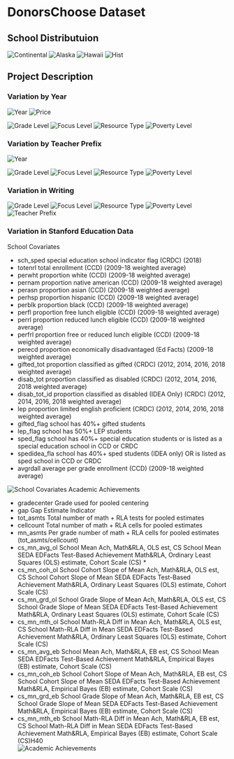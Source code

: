 <!--
*** This document is a thorough visualization of the donorschoose and stanford education data sets
-->




<!-- ABOUT THE PROJECT -->
# DonorsChoose Dataset

## School Distributuion


![Continental](https://github.com/zyuan-mkt/Education-Project/blob/main/figures/continental.png)
![Alaska](https://github.com/zyuan-mkt/Education-Project/blob/main/figures/HI.png)
![Hawaii](https://github.com/zyuan-mkt/Education-Project/blob/main/figures/AK.png)
![Hist](https://github.com/zyuan-mkt/Education-Project/blob/main/figures/school_distribution.png)



## Project Description
### Variation by Year

![Year](./figures/num_year.png)
![Price](./figures/proj_price.png)

![Grade Level](./figures/grade_level.png)
![Focus Level](./figures/pri_focus.png)
![Resource Type](./figures/res_typ.png)
![Poverty Level](./figures/pov_level.png)



### Variation by Teacher Prefix

![Year](./figures/gender.png)

![Grade Level](./figures/pre_grd.png)
![Focus Level](./figures/pre_focus.png)
![Resource Type](./figures/pre_res.png)
![Poverty Level](./figures/pre_pov.png)
### Variation in Writing

![Grade Level](./figures/wri_grd.png)
![Focus Level](./figures/wri_foc.png)
![Resource Type](./figures/wri_res.png)
![Poverty Level](./figures/wri_pov.png)
![Teacher Prefix](./figures/wri_pre.png)

### Variation in Stanford Education Data
School Covariates
* sch_sped	special education school indicator flag (CRDC) (2018)	
* totenrl	total enrollment (CCD) (2009-18 weighted average)	
* perwht	proportion white (CCD) (2009-18 weighted average)	
* pernam	proportion native american (CCD) (2009-18 weighted average)	
* perasn	proportion asian (CCD) (2009-18 weighted average)	
* perhsp	proportion hispanic (CCD) (2009-18 weighted average)	
* perblk	proportion black (CCD) (2009-18 weighted average)	
* perfl	proportion free lunch eligible (CCD) (2009-18 weighted average)	
* perrl	proportion reduced lunch eligible (CCD) (2009-18 weighted average)	
* perfrl	proportion free or reduced lunch eligible (CCD) (2009-18 weighted average)	
* perecd	proportion economically disadvantaged (Ed Facts) (2009-18 weighted average)	
* gifted_tot	proportion classified as gifted (CRDC) (2012, 2014, 2016, 2018 weighted average)	
* disab_tot	proportion classified as disabled (CRDC) (2012, 2014, 2016, 2018 weighted average)	
* disab_tot_id	proportion classified as disabled (IDEA Only) (CRDC) (2012, 2014, 2016, 2018 weighted average)	
* lep	proportion limited english proficient (CRDC) (2012, 2014, 2016, 2018 weighted average)	
* gifted_flag	school has 40%+ gifted students	
* lep_flag	school has 50%+ LEP students	
* sped_flag	school has 40%+ special education students or is listed as a special education school in CCD or CRDC	
* spedidea_fla	school has 40%+ sped students (IDEA only) OR is listed as sped school in CCD or CRDC	
* avgrdall	average per grade enrollment (CCD) (2009-18 weighted average)

![School Covariates](./figures/cor_sch.png)
Academic Achievements
* gradecenter	Grade used for pooled centering	
* gap	Gap Estimate Indicator	
* tot_asmts	Total number of math + RLA tests for pooled estimates	
* cellcount	Total number of math + RLA cells for pooled estimates	
* mn_asmts	Per grade number of math + RLA cells for pooled estimates (tot_asmts/cellcount)	
* cs_mn_avg_ol	School Mean Ach, Math&RLA, OLS est, CS		School Mean SEDA EDFacts Test-Based Achievement  Math&RLA, Ordinary Least Squares (OLS) estimate,  Cohort Scale (CS)	* 
* cs_mn_coh_ol	School Cohort Slope of Mean Ach, Math&RLA, OLS est, CS		School Cohort Slope of Mean SEDA EDFacts Test-Based Achievement  Math&RLA, Ordinary Least Squares (OLS) estimate,  Cohort Scale (CS)	
* cs_mn_grd_ol	School Grade Slope of Mean Ach, Math&RLA, OLS est, CS		School Grade Slope of Mean SEDA EDFacts Test-Based Achievement  Math&RLA, Ordinary Least Squares (OLS) estimate,  Cohort Scale (CS)	
* cs_mn_mth_ol	School Math-RLA Diff in Mean Ach, Math&RLA, OLS est, CS		School Math-RLA Diff in Mean SEDA EDFacts Test-Based Achievement  Math&RLA, Ordinary Least Squares (OLS) estimate,  Cohort Scale (CS)	
* cs_mn_avg_eb	School Mean Ach, Math&RLA, EB est, CS		School Mean SEDA EDFacts Test-Based Achievement  Math&RLA, Empirical Bayes (EB) estimate,  Cohort Scale (CS)	
* cs_mn_coh_eb	School Cohort Slope of Mean Ach, Math&RLA, EB est, CS		School Cohort Slope of Mean SEDA EDFacts Test-Based Achievement  Math&RLA, Empirical Bayes (EB) estimate,  Cohort Scale (CS)	
* cs_mn_grd_eb	School Grade Slope of Mean Ach, Math&RLA, EB est, CS		School Grade Slope of Mean SEDA EDFacts Test-Based Achievement  Math&RLA, Empirical Bayes (EB) estimate,  Cohort Scale (CS)	
* cs_mn_mth_eb	School Math-RLA Diff in Mean Ach, Math&RLA, EB est, CS		School Math-RLA Diff in Mean SEDA EDFacts Test-Based Achievement  Math&RLA, Empirical Bayes (EB) estimate,  Cohort Scale (CS)H40	
![Academic Achievements](./figures/cor_ach.png)

